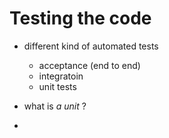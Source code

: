 # Testing the code

* different kind of automated tests
  * acceptance (end to end)
  * integratoin
  * unit tests

* what is _a unit_ ?

* 